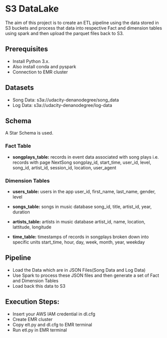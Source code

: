# **S3 DataLake**

The aim of this project is to create an ETL pipeline using the data stored in S3 buckets and process that data into respective Fact and dimension tables using spark and then upload the parquet files back to S3.

## **Prerequisites**

* Install Python 3.x.
* Also install conda and pyspark
* Connection to EMR cluster

## **Datasets** 
* Song Data: s3a://udacity-denanodegree/song_data 
* Log Data: s3a://udacity-denanodegree/log-data

## **Schema**

A Star Schema is used.

### **Fact Table**

* **songplays_table:** records in event data associated with song plays i.e. records with page NextSong songplay_id, start_time, user_id, level, song_id, artist_id, session_id, location, user_agent

### **Dimension Tables**

* **users_table:** users in the app user_id, first_name, last_name, gender, level

* **songs_table:** songs in music database song_id, title, artist_id, year, duration

* **artists_table:** artists in music database artist_id, name, location, lattitude, longitude

* **time_table:** timestamps of records in songplays broken down into specific units start_time, hour, day, week, month, year, weekday

## **Pipeline**

* Load the Data which are in JSON Files(Song Data and Log Data) 
* Use Spark to process these JSON files and then generate a set of Fact and Dimension Tables 
* Load back this data to S3

## **Execution Steps:** 
* Insert your AWS IAM credential in dl.cfg
* Create EMR cluster
* Copy elt.py and dl.cfg to EMR terminal
* Run etl.py in EMR terminal